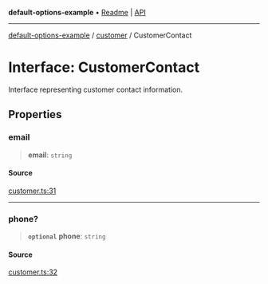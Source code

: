 **default-options-example** • [Readme](../../README.md) \| [API](../../modules.md)

***

[default-options-example](../../README.md) / [customer](../README.md) / CustomerContact

# Interface: CustomerContact

Interface representing customer contact information.

## Properties

### email

> **email**: `string`

#### Source

[customer.ts:31](https://github.com/tgreyuk/typedoc-plugin-markdown-examples/blob/f2f7ac0/examples/01-typedoc-plugin-markdown/src/customer.ts#L31)

***

### phone?

> **`optional`** **phone**: `string`

#### Source

[customer.ts:32](https://github.com/tgreyuk/typedoc-plugin-markdown-examples/blob/f2f7ac0/examples/01-typedoc-plugin-markdown/src/customer.ts#L32)
